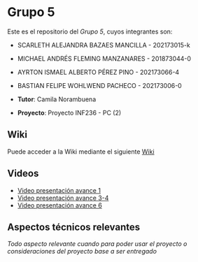# Grupo 5

Este es el repositorio del *Grupo 5*, cuyos integrantes son:

* SCARLETH ALEJANDRA BAZAES MANCILLA - 202173015-k
* MICHAEL ANDRÉS FLEMING MANZANARES - 201873044-0
* AYRTON ISMAEL ALBERTO PÉREZ PINO - 202173066-4
* BASTIAN FELIPE WOHLWEND PACHECO - 202173006-0

* **Tutor**: Camila Norambuena

* **Proyecto**: Proyecto INF236 - PC (2)

## Wiki

Puede acceder a la Wiki mediante el siguiente [Wiki](https://github.com/bastifwp/Proyecto_Apprende/wiki)

## Videos

* [Video presentación avance 1](https://youtu.be/TBL7QggdGDY)
* [Video presentación avance 3-4](https://youtu.be/B75C3fBscCc)
* [Video presentación avance 6](https://youtu.be/tCrPiqSdHfA)

## Aspectos técnicos relevantes

_Todo aspecto relevante cuando para poder usar el proyecto o consideraciones del proyecto base a ser entregado_
